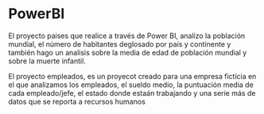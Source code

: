 # PowerBI
El proyecto paises que realice a través de Power BI, analizo la población mundial, el número de habitantes deglosado por país y continente y también hago un analisis sobre la media de edad de población mundial y sobre la muerte infantil.


El proyecto empleados, es un proyecot creado para una empresa fictícia en el que analizamos los empleados, el sueldo medio, la puntuación media de cada empleado/jefe, el estado donde estaán trabajando y una serie más de datos que se reporta a recursos humanos
